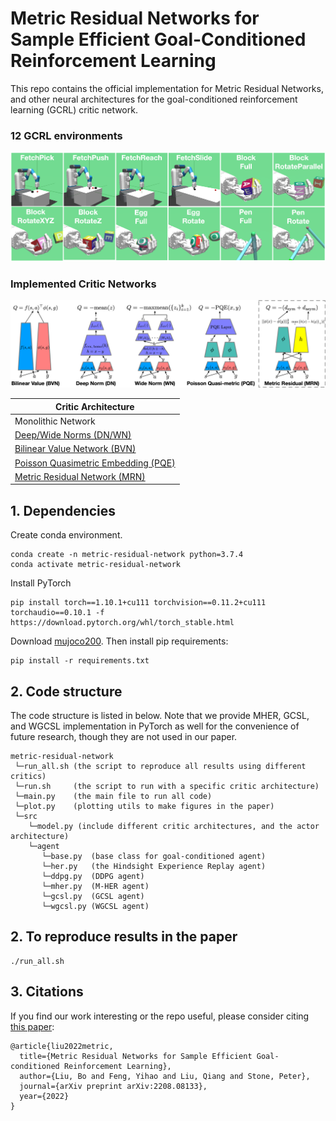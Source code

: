 # Metric Residual Networks for Sample Efficient Goal-Conditioned Reinforcement Learning

This repo contains the official implementation for Metric Residual Networks, and other
neural architectures for the goal-conditioned reinforcement learning (GCRL) critic network.

### 12 GCRL environments
<p align="center">
<img src="https://github.com/Cranial-XIX/metric-residual-network/blob/master/misc/gcrl_env.png" width="800">
<p>

### Implemented Critic Networks
<p align="center">
<img src="https://github.com/Cranial-XIX/metric-residual-network/blob/master/misc/gcrl.png" width="800">
<p>

| Critic Architecture |
| --- |
| Monolithic Network |
| [Deep/Wide Norms (DN/WN)](https://arxiv.org/pdf/2002.05825.pdf) |
| [Bilinear Value Network (BVN)](https://arxiv.org/pdf/2204.13695.pdf) |
| [Poisson Quasimetric Embedding (PQE)](https://arxiv.org/pdf/2206.15478.pdf) |
| [Metric Residual Network (MRN)](https://arxiv.org/abs/2208.08133.pdf) |

## 1. Dependencies
Create conda environment.
```
conda create -n metric-residual-network python=3.7.4
conda activate metric-residual-network
```
Install PyTorch
```
pip install torch==1.10.1+cu111 torchvision==0.11.2+cu111 torchaudio==0.10.1 -f https://download.pytorch.org/whl/torch_stable.html
```
Download [mujoco200](https://www.roboti.us/download.html). Then install pip requirements:
```
pip install -r requirements.txt
```

## 2. Code structure
The code structure is listed in below. Note that we provide MHER, GCSL, and WGCSL
implementation in PyTorch as well for the convenience of future research, though
they are not used in our paper.
```
metric-residual-network
 └─run_all.sh (the script to reproduce all results using different critics)
 └─run.sh     (the script to run with a specific critic architecture)
 └─main.py    (the main file to run all code)
 └─plot.py    (plotting utils to make figures in the paper)
 └─src
    └─model.py (include different critic architectures, and the actor architecture)
    └─agent
       └─base.py  (base class for goal-conditioned agent)
       └─her.py   (the Hindsight Experience Replay agent)
       └─ddpg.py  (DDPG agent)
       └─mher.py  (M-HER agent)
       └─gcsl.py  (GCSL agent)
       └─wgcsl.py (WGCSL agent)
 ```

## 2. To reproduce results in the paper
```
./run_all.sh
```

## 3. Citations
If you find our work interesting or the repo useful, please consider citing [this paper](https://arxiv.org/abs/2208.08133.pdf):
```
@article{liu2022metric,
  title={Metric Residual Networks for Sample Efficient Goal-conditioned Reinforcement Learning},
  author={Liu, Bo and Feng, Yihao and Liu, Qiang and Stone, Peter},
  journal={arXiv preprint arXiv:2208.08133},
  year={2022}
}
```
